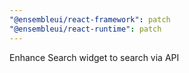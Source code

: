 ```yaml
---
"@ensembleui/react-framework": patch
"@ensembleui/react-runtime": patch
---
```


Enhance Search widget to search via API
